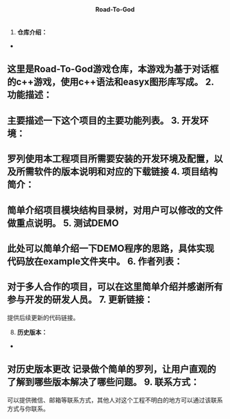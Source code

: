 　　　　　　　　　　　　<center>**Road-To-God**</center>　

1. **仓库介绍：**
-
这里是Road-To-God游戏仓库，本游戏为基于对话框的c++游戏，使用c++语法和easyx图形库写成。
2. **功能描述：**
-
 主要描述一下这个项目的主要功能列表。
3. **开发环境：**
-
罗列使用本工程项目所需要安装的开发环境及配置，以及所需软件的版本说明和对应的下载链接
4. **项目结构简介：**
-
简单介绍项目模块结构目录树，对用户可以修改的文件做重点说明。
5. **测试DEMO**
-
此处可以简单介绍一下DEMO程序的思路，具体实现代码放在example文件夹中。
6. **作者列表：**
-
对于多人合作的项目，可以在这里简单介绍并感谢所有参与开发的研发人员。
7. **更新链接：**
-
提供后续更新的代码链接。

8. **历史版本：**
-
对历史版本更改 记录做个简单的罗列，让用户直观的了解到哪些版本解决了哪些问题。
9. **联系方式：**
-
可以提供微信、邮箱等联系方式，其他人对这个工程不明白的地方可以通过该联系方式与你联系。


